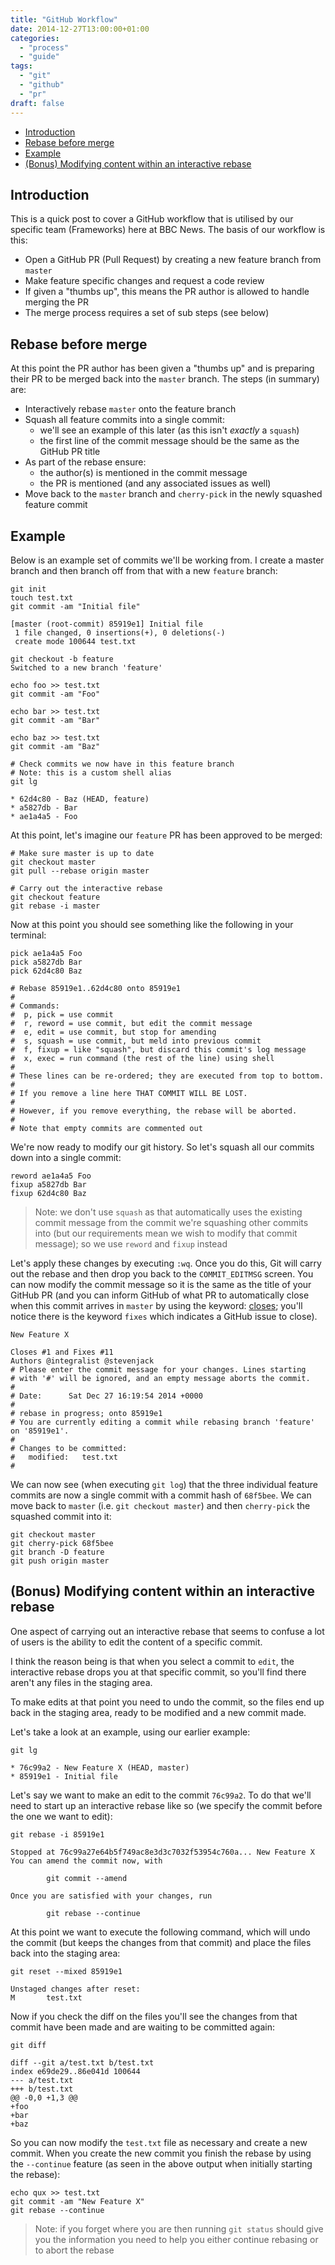 ```yaml
---
title: "GitHub Workflow"
date: 2014-12-27T13:00:00+01:00
categories:
  - "process"
  - "guide"
tags:
  - "git"
  - "github"
  - "pr"
draft: false
---
```


- [Introduction](#1)
- [Rebase before merge](#2)
- [Example](#3)
- [(Bonus) Modifying content within an interactive rebase](#4)

## Introduction

This is a quick post to cover a GitHub workflow that is utilised by our specific team (Frameworks) here at BBC News. The basis of our workflow is this:

- Open a GitHub PR (Pull Request) by creating a new feature branch from `master`
- Make feature specific changes and request a code review
- If given a "thumbs up", this means the PR author is allowed to handle merging the PR
- The merge process requires a set of sub steps (see below)

## Rebase before merge

At this point the PR author has been given a "thumbs up" and is preparing their PR to be merged back into the `master` branch. The steps (in summary) are:

- Interactively rebase `master` onto the feature branch
- Squash all feature commits into a single commit:
  - we'll see an example of this later (as this isn't *exactly* a `squash`)
  - the first line of the commit message should be the same as the GitHub PR title
- As part of the rebase ensure:
  - the author(s) is mentioned in the commit message
  - the PR is mentioned (and any associated issues as well)
- Move back to the `master` branch and `cherry-pick` in the newly squashed feature commit

## Example

Below is an example set of commits we'll be working from. I create a master branch and then branch off from that with a new `feature` branch:

```
git init
touch test.txt
git commit -am "Initial file"

[master (root-commit) 85919e1] Initial file
 1 file changed, 0 insertions(+), 0 deletions(-)
 create mode 100644 test.txt

git checkout -b feature
Switched to a new branch 'feature'

echo foo >> test.txt
git commit -am "Foo"

echo bar >> test.txt
git commit -am "Bar"

echo baz >> test.txt
git commit -am "Baz"

# Check commits we now have in this feature branch
# Note: this is a custom shell alias
git lg

* 62d4c80 - Baz (HEAD, feature)
* a5827db - Bar
* ae1a4a5 - Foo
```

At this point, let's imagine our `feature` PR has been approved to be merged:

```
# Make sure master is up to date
git checkout master
git pull --rebase origin master

# Carry out the interactive rebase
git checkout feature
git rebase -i master
```    

Now at this point you should see something like the following in your terminal:

```
pick ae1a4a5 Foo
pick a5827db Bar
pick 62d4c80 Baz

# Rebase 85919e1..62d4c80 onto 85919e1
#
# Commands:
#  p, pick = use commit
#  r, reword = use commit, but edit the commit message
#  e, edit = use commit, but stop for amending
#  s, squash = use commit, but meld into previous commit
#  f, fixup = like "squash", but discard this commit's log message
#  x, exec = run command (the rest of the line) using shell
#
# These lines can be re-ordered; they are executed from top to bottom.
#
# If you remove a line here THAT COMMIT WILL BE LOST.
#
# However, if you remove everything, the rebase will be aborted.
#
# Note that empty commits are commented out
```

We're now ready to modify our git history. So let's squash all our commits down into a single commit:

```
reword ae1a4a5 Foo
fixup a5827db Bar
fixup 62d4c80 Baz
```

> Note: we don't use `squash` as that automatically uses the existing commit message from the commit we're squashing other commits into (but our requirements mean we wish to modify that commit message); so we use `reword` and `fixup` instead

Let's apply these changes by executing `:wq`. Once you do this, Git will carry out the rebase and then drop you back to the `COMMIT_EDITMSG` screen. You can now modify the commit message so it is the same as the title of your GitHub PR (and you can inform GitHub of what PR to automatically close when this commit arrives in `master` by using the keyword: [closes](https://help.github.com/articles/closing-issues-via-commit-messages/); you'll notice there is the keyword `fixes` which indicates a GitHub issue to close).

```
New Feature X

Closes #1 and Fixes #11
Authors @integralist @stevenjack
# Please enter the commit message for your changes. Lines starting
# with '#' will be ignored, and an empty message aborts the commit.
#
# Date:      Sat Dec 27 16:19:54 2014 +0000
#
# rebase in progress; onto 85919e1
# You are currently editing a commit while rebasing branch 'feature' on '85919e1'.
#
# Changes to be committed:
#	modified:   test.txt
#
```

We can now see (when executing `git log`) that the three individual feature commits are now a single commit with a commit hash of `68f5bee`. We can move back to `master` (i.e. `git checkout master`) and then `cherry-pick` the squashed commit into it:

```
git checkout master
git cherry-pick 68f5bee
git branch -D feature
git push origin master
```

## (Bonus) Modifying content within an interactive rebase

One aspect of carrying out an interactive rebase that seems to confuse a lot of users is the ability to edit the content of a specific commit.

I think the reason being is that when you select a commit to `edit`, the interactive rebase drops you at that specific commit, so you'll find there aren't any files in the staging area.

To make edits at that point you need to undo the commit, so the files end up back in the staging area, ready to be modified and a new commit made.

Let's take a look at an example, using our earlier example:

```
git lg

* 76c99a2 - New Feature X (HEAD, master)
* 85919e1 - Initial file
```

Let's say we want to make an edit to the commit `76c99a2`. To do that we'll need to start up an interactive rebase like so (we specify the commit before the one we want to edit):

```
git rebase -i 85919e1

Stopped at 76c99a27e64b5f749ac8e3d3c7032f53954c760a... New Feature X
You can amend the commit now, with

        git commit --amend 

Once you are satisfied with your changes, run

        git rebase --continue
``` 
    
At this point we want to execute the following command, which will undo the commit (but keeps the changes from that commit) and place the files back into the staging area:

```
git reset --mixed 85919e1

Unstaged changes after reset:
M       test.txt
```

Now if you check the diff on the files you'll see the changes from that commit have been made and are waiting to be committed again:

```
git diff

diff --git a/test.txt b/test.txt
index e69de29..86e041d 100644
--- a/test.txt
+++ b/test.txt
@@ -0,0 +1,3 @@
+foo
+bar
+baz
```

So you can now modify the `test.txt` file as necessary and create a new commit. When you create the new commit you finish the rebase by using the `--continue` feature (as seen in the above output when initially starting the rebase):

```
echo qux >> test.txt
git commit -am "New Feature X"
git rebase --continue
```

> Note: if you forget where you are then running `git status` should give you the information you need to help you either continue rebasing or to abort the rebase
